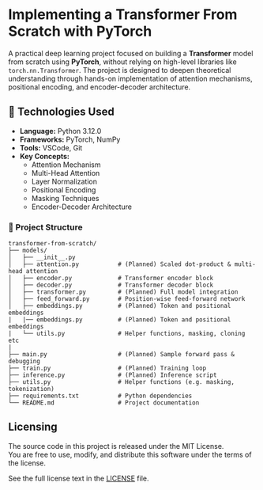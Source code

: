 # Implementing a Transformer From Scratch with PyTorch  

A practical deep learning project focused on building a **Transformer** model from scratch using **PyTorch**, without relying on high-level libraries like `torch.nn.Transformer`. The project is designed to deepen theoretical understanding through hands-on implementation of attention mechanisms, positional encoding, and encoder-decoder architecture.

## 🔧 Technologies Used

- **Language:** Python 3.12.0 
- **Frameworks:** PyTorch, NumPy  
- **Tools:** VSCode, Git  
- **Key Concepts:**  
  - Attention Mechanism  
  - Multi-Head Attention  
  - Layer Normalization  
  - Positional Encoding  
  - Masking Techniques  
  - Encoder-Decoder Architecture  

### 📁 Project Structure

```plaintext
transformer-from-scratch/
├── models/
│   ├── __init__.py           
│   ├── attention.py           # (Planned) Scaled dot-product & multi-head attention
│   ├── encoder.py             # Transformer encoder block
│   ├── decoder.py             # Transformer decoder block
│   ├── transformer.py         # (Planned) Full model integration
│   ├── feed_forward.py        # Position-wise feed-forward network
│   ├── embeddings.py          # (Planned) Token and positional embeddings
|   |── embeddings.py          # (Planned) Token and positional embeddings
|   └── utils.py               # Helper functions, masking, cloning etc 
|
├── main.py                    # (Planned) Sample forward pass & debugging
├── train.py                   # (Planned) Training loop
├── inference.py               # (Planned) Inference script
├── utils.py                   # Helper functions (e.g. masking, tokenization)
├── requirements.txt           # Python dependencies
└── README.md                  # Project documentation
```

## Licensing

The source code in this project is released under the MIT License.  
You are free to use, modify, and distribute this software under the terms of the license.

See the full license text in the [LICENSE](LICENSE) file.


